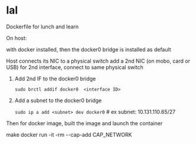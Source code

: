# lal
Dockerfile for lunch and learn


On host:

with docker installed, then the docker0 bridge is installed as default

Host connects its NIC to a physical switch
add a 2nd NIC (on mobo, card or USB) for 2nd interface, connect to same physical switch

1) Add 2nd IF to the docker0 bridge

     `sudo brctl addif docker0  <interface ID>`
  
2) Add a subnet to the docker0 bridge

     `sudo ip a add <subnet> dev docker0`    #  ex subnet:  10.131.110.65/27
  
Then for docker image, built the image and launch the container
  
  
make 
docker run -it -rm --cap-add CAP_NETWORK 
